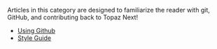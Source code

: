 Articles in this category are designed to familiarize the reader with git, GitHub, and contributing back to Topaz Next!

* [Using Github](https://github.com/DerpyProjectGroup/topaz/wiki/Using-Github)
* [Style Guide](https://github.com/DerpyProjectGroup/topaz/blob/release/CONTRIBUTING.md#style-guide)